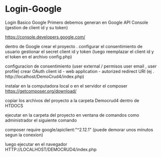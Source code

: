# Login-Google
Login Basico Google
Primero debemos generan en Google API Console (gestion de client id y su token)

https://console.developers.google.com/

dentro de Google crear el proyecto . 
configurar el consentimiento de usuario
gestionar el secret client id y token (luego reemplazar el client id y el token en el archivo config.php)

configuracion de consentimiento (user external / permisos user email , user profile) 
crear OAuth client id  - web application -  autorized redirect URI (ej . http://localhost/DemoCrud4/index.php) 

instalar en la computadora local o en el servidor el composer https://getcomposer.org/download/

copiar los archivos del proyecto a la carpeta Democrud4 dentro de HTDOCS 

ejecutar en la carpeta del proyecto en ventana de comandos como administrador el siguiente comando

composer require google/apiclient:"^2.12.1"  (puede demorar unos minutos segun la conexion) 

luego ejecutar en el navegador HTTP://LOCALHOST/DEMOCRUD4/index.php
